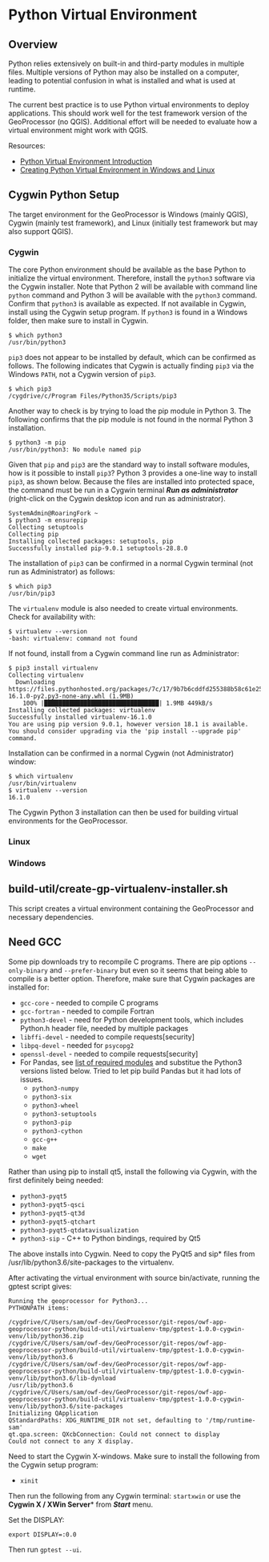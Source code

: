# Python Virtual Environment #

## Overview ##

Python relies extensively on built-in and third-party modules in multiple files.
Multiple versions of Python may also be installed on a computer,
leading to potential confusion in what is installed and what is used at runtime.

The current best practice is to use Python virtual environments to deploy applications.
This should work well for the test framework version of the GeoProcessor (no QGIS).
Additional effort will be needed to evaluate how a virtual environment might work with QGIS.

Resources:

*   [Python Virtual Environment Introduction](https://www.geeksforgeeks.org/python-virtual-environment/)
*   [Creating Python Virtual Environment in Windows and Linux](https://www.geeksforgeeks.org/creating-python-virtual-environment-windows-linux/)

## Cygwin Python Setup ##

The target environment for the GeoProcessor is Windows (mainly QGIS), Cygwin (mainly test framework),
and Linux (initially test framework but may also support QGIS).

### Cygwin ###

The core Python environment should be available as the base Python to initialize the virtual environment.
Therefore, install the `python3` software via the Cygwin installer.
Note that Python 2 will be available with command line `python` command and Python 3 will be
available with the `python3` command.
Confirm that `python3` is available as expected.
If not available in Cygwin, install using the Cygwin setup program.
If `python3` is found in a Windows folder, then make sure to install in Cygwin.

```
$ which python3
/usr/bin/python3
```

`pip3` does not appear to be installed by default, which can be confirmed as follows.
The following indicates that Cygwin is actually finding `pip3` via the Windows `PATH`,
not a Cygwin version of `pip3`.

```
$ which pip3
/cygdrive/c/Program Files/Python35/Scripts/pip3
```

Another way to check is by trying to load the pip module in Python 3.
The following confirms that the pip module is not found in the normal Python 3 installation.

```
$ python3 -m pip
/usr/bin/python3: No module named pip
```

Given that `pip` and `pip3` are the standard way to install software modules,
how is it possible to install `pip3`?
Python 3 provides a one-line way to install `pip3`, as shown below.
Because the files are installed into protected space,
the command must be run in a Cygwin terminal ***Run as administrator***
(right-click on the Cygwin desktop icon and run as administrator).

```
SystemAdmin@RoaringFork ~
$ python3 -m ensurepip
Collecting setuptools
Collecting pip
Installing collected packages: setuptools, pip
Successfully installed pip-9.0.1 setuptools-28.8.0
```

The installation of `pip3` can be confirmed in a normal Cygwin terminal (not run as Administrator) as follows:

```
$ which pip3
/usr/bin/pip3
```

The `virtualenv` module is also needed to create virtual environments.  Check for availability with:

```
$ virtualenv --version
-bash: virtualenv: command not found
```

If not found, install from a Cygwin command line run as Administrator:

```
$ pip3 install virtualenv
Collecting virtualenv
  Downloading https://files.pythonhosted.org/packages/7c/17/9b7b6cddfd255388b58c61e25b091047f6814183e1d63741c8df8dcd65a2/virtualenv-16.1.0-py2.py3-none-any.whl (1.9MB)
    100% |████████████████████████████████| 1.9MB 449kB/s
Installing collected packages: virtualenv
Successfully installed virtualenv-16.1.0
You are using pip version 9.0.1, however version 18.1 is available.
You should consider upgrading via the 'pip install --upgrade pip' command.
```

Installation can be confirmed in a normal Cygwin (not Administrator) window:

```
$ which virtualenv
/usr/bin/virtualenv
$ virtualenv --version
16.1.0
```

The Cygwin Python 3 installation can then be used for building
virtual environments for the GeoProcessor.

### Linux ###

### Windows ###

## build-util/create-gp-virtualenv-installer.sh ##

This script creates a virtual environment containing the GeoProcessor and necessary dependencies.

## Need GCC

Some pip downloads try to recompile C programs. There are pip options `--only-binary` and `--prefer-binary` but
even so it seems that being able to compile is a better option.  Therefore, make sure that Cygwin packages
are installed for:

*   `gcc-core` - needed to compile C programs
*   `gcc-fortran` - needed to compile Fortran
*   `python3-devel` - need for Python development tools, which includes Python.h header file, needed by multiple packages
*   `libffi-devel` - needed to compile requests[security]
*   `libpq-devel` - needed for `psycopg2`
*   `openssl-devel` - needed to compile requests[security]
*   For Pandas, see [list of required modules](https://stackoverflow.com/questions/34341112/pandas-build-on-cygwin)
    and substitue the Python3 versions listed below.  Tried to let pip build Pandas but it had lots of issues.
    +   `python3-numpy`
    +   `python3-six`
    +   `python3-wheel`
    +   `python3-setuptools`
    +   `python3-pip`
    +   `python3-cython`
    +   `gcc-g++`
    +   `make`
    +   `wget`

Rather than using pip to install qt5, install the following via Cygwin, with the first definitely being needed:

*   `python3-pyqt5`
*   `python3-pyqt5-qsci`
*   `python3-pyqt5-qt3d`
*   `python3-pyqt5-qtchart`
*   `python3-pyqt5-qtdatavisualization`
*   `python3-sip` - C++ to Python bindings, required by Qt5

The above installs into Cygwin.  Need to copy the PyQt5 and sip* files from /usr/lib/python3.6/site-packages to the virtualenv.

After activating the virtual environment with source bin/activate, running the gptest script gives:

```
Running the geoprocessor for Python3...
PYTHONPATH items:

/cygdrive/C/Users/sam/owf-dev/GeoProcessor/git-repos/owf-app-geoprocessor-python/build-util/virtualenv-tmp/gptest-1.0.0-cygwin-venv/lib/python36.zip
/cygdrive/C/Users/sam/owf-dev/GeoProcessor/git-repos/owf-app-geoprocessor-python/build-util/virtualenv-tmp/gptest-1.0.0-cygwin-venv/lib/python3.6
/cygdrive/C/Users/sam/owf-dev/GeoProcessor/git-repos/owf-app-geoprocessor-python/build-util/virtualenv-tmp/gptest-1.0.0-cygwin-venv/lib/python3.6/lib-dynload
/usr/lib/python3.6
/cygdrive/C/Users/sam/owf-dev/GeoProcessor/git-repos/owf-app-geoprocessor-python/build-util/virtualenv-tmp/gptest-1.0.0-cygwin-venv/lib/python3.6/site-packages
Initializing QApplication
QStandardPaths: XDG_RUNTIME_DIR not set, defaulting to '/tmp/runtime-sam'
qt.qpa.screen: QXcbConnection: Could not connect to display
Could not connect to any X display.
```

Need to start the Cygwin X-windows. Make sure to install the following from the Cygwin setup program:

*   `xinit`

Then run the following from any Cygwin terminal:  `startxwin` or use the **Cygwin X / XWin Server*** from ***Start*** menu.

Set the DISPLAY:

```
export DISPLAY=:0.0
```

Then run `gptest --ui`.

